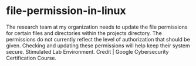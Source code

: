 # file-permission-in-linux
The research team at my organization needs to update the file permissions for certain files and
directories within the projects directory. The permissions do not currently reflect the level of
authorization that should be given. Checking and updating these permissions will help keep
their system secure. Stimulated Lab Environment. Credit | Google Cybersecurity Certification Course.

